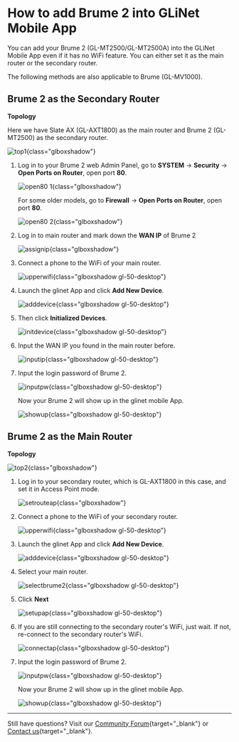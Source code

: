 # How to add Brume 2 into GLiNet Mobile App

You can add your Brume 2 (GL-MT2500/GL-MT2500A) into the GLiNet Mobile App even if it has no WiFi feature. You can either set it as the main router or the secondary router.

The following methods are also applicable to Brume (GL-MV1000).

## Brume 2 as the Secondary Router

**Topology**

Here we have Slate AX (GL-AXT1800) as the main router and Brume 2 (GL-MT2500) as the secondary router.

![top1](https://static.gl-inet.com/docs/router/en/4/faq/add_brume2_into_app/top1.jpg){class="glboxshadow"}

1. Log in to your Brume 2 web Admin Panel, go to **SYSTEM** -> **Security** -> **Open Ports on Router**, open port **80**.

    ![open80 1](https://static.gl-inet.com/docs/router/en/4/faq/add_brume2_into_app/open_port.png){class="glboxshadow"}

    For some older models, go to **Firewall** -> **Open Ports on Router**, open port **80**.

    ![open80 2](https://static.gl-inet.com/docs/router/en/4/faq/add_brume2_into_app/open80.jpg){class="glboxshadow"}

2. Log in to main router and mark down the **WAN IP** of Brume 2

    ![assignip](https://static.gl-inet.com/docs/router/en/4/faq/add_brume2_into_app/assignip.jpg){class="glboxshadow"}

3. Connect a phone to the WiFi of your main router.

    ![upperwifi](https://static.gl-inet.com/docs/router/en/4/faq/add_brume2_into_app/upperwifi.PNG){class="glboxshadow gl-50-desktop"}

4. Launch the glinet App and click **Add New Device**.

    ![adddevice](https://static.gl-inet.com/docs/router/en/4/faq/add_brume2_into_app/adddevice.PNG){class="glboxshadow gl-50-desktop"}

5. Then click **Initialized Devices**.

    ![initdevice](https://static.gl-inet.com/docs/router/en/4/faq/add_brume2_into_app/initdevice.PNG){class="glboxshadow gl-50-desktop"}

6. Input the WAN IP you found in the main router before.

    ![inputip](https://static.gl-inet.com/docs/router/en/4/faq/add_brume2_into_app/inputip.PNG){class="glboxshadow gl-50-desktop"}

7. Input the login password of Brume 2.

    ![inputpw](https://static.gl-inet.com/docs/router/en/4/faq/add_brume2_into_app/inputpw.PNG){class="glboxshadow gl-50-desktop"}

    Now your Brume 2 will show up in the glinet mobile App.

    ![showup](https://static.gl-inet.com/docs/router/en/4/faq/add_brume2_into_app/showup.PNG){class="glboxshadow gl-50-desktop"}

## Brume 2 as the Main Router

**Topology**

![top2](https://static.gl-inet.com/docs/router/en/4/faq/add_brume2_into_app/top2.jpg){class="glboxshadow"}

1. Log in to your secondary router, which is GL-AXT1800 in this case, and set it in Access Point mode.

    ![setrouteap](https://static.gl-inet.com/docs/router/en/4/faq/add_brume2_into_app/setrouteap.jpg){class="glboxshadow"}

2. Connect a phone to the WiFi of your secondary router.

    ![upperwifi](https://static.gl-inet.com/docs/router/en/4/faq/add_brume2_into_app/upperwifi.PNG){class="glboxshadow gl-50-desktop"} 

3. Launch the glinet App and click **Add New Device**.

    ![adddevice](https://static.gl-inet.com/docs/router/en/4/faq/add_brume2_into_app/adddevice.PNG){class="glboxshadow gl-50-desktop"}

4. Select your main router.

    ![selectbrume2](https://static.gl-inet.com/docs/router/en/4/faq/add_brume2_into_app/selectbrume2.PNG){class="glboxshadow gl-50-desktop"}

5. Click **Next**

    ![setupap](https://static.gl-inet.com/docs/router/en/4/faq/add_brume2_into_app/setupap.PNG){class="glboxshadow gl-50-desktop"}

6. If you are still connecting to the secondary router's WiFi, just wait. If not, re-connect to the secondary router's WiFi.

    ![connectap](https://static.gl-inet.com/docs/router/en/4/faq/add_brume2_into_app/connectap.PNG){class="glboxshadow gl-50-desktop"}

7. Input the login password of Brume 2.

    ![inputpw](https://static.gl-inet.com/docs/router/en/4/faq/add_brume2_into_app/inputpw.PNG){class="glboxshadow gl-50-desktop"}

    Now your Brume 2 will show up in the glinet mobile App.

    ![showup](https://static.gl-inet.com/docs/router/en/4/faq/add_brume2_into_app/showup.PNG){class="glboxshadow gl-50-desktop"}

---

Still have questions? Visit our [Community Forum](https://forum.gl-inet.com){target="_blank"} or [Contact us](https://www.gl-inet.com/contacts/){target="_blank"}.